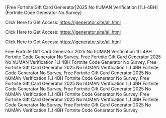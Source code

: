 [Free Fortnite Gift Card Generator]2025 No hUMAN Verification [1LI-4BH] (Fortnite Code Generator No Survey)

Click Here to Get Access: https://igenerator.site/all.html

Click Here to Get Access: https://igenerator.site/all.html

Click Here to Get Access: https://igenerator.site/all.html

 Free Fortnite Gift Card Generator 2025 No hUMAN Verification 1LI 4BH Fortnite Code Generator No Survey, Free Fortnite Gift Card Generator 2025 No hUMAN Verification 1LI 4BH Fortnite Code Generator No Survey, Free Fortnite Gift Card Generator 2025 No hUMAN Verification 1LI 4BH Fortnite Code Generator No Survey, Free Fortnite Gift Card Generator 2025 No hUMAN Verification 1LI 4BH Fortnite Code Generator No Survey, Free Fortnite Gift Card Generator 2025 No hUMAN Verification 1LI 4BH Fortnite Code Generator No Survey, Free Fortnite Gift Card Generator 2025 No hUMAN Verification 1LI 4BH Fortnite Code Generator No Survey, Free Fortnite Gift Card Generator 2025 No hUMAN Verification 1LI 4BH Fortnite Code Generator No Survey, Free Fortnite Gift Card Generator 2025 No hUMAN Verification 1LI 4BH Fortnite Code Generator No Survey

